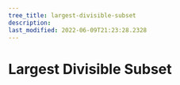 ```yaml
---
tree_title: largest-divisible-subset
description: 
last_modified: 2022-06-09T21:23:28.2328
---
```


# Largest Divisible Subset
